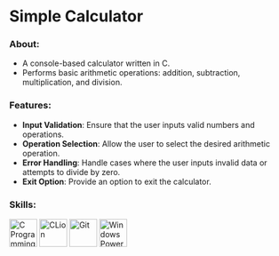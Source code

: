 # Simple Calculator

### About:
- A console-based calculator written in C.
- Performs basic arithmetic operations: addition, subtraction, multiplication, and division.

### Features:
- **Input Validation**: Ensure that the user inputs valid numbers and operations.
- **Operation Selection**: Allow the user to select the desired arithmetic operation.
- **Error Handling**: Handle cases where the user inputs invalid data or attempts to divide by zero.
- **Exit Option**: Provide an option to exit the calculator.

### Skills:
<img src="https://raw.githubusercontent.com/isocpp/logos/master/cpp_logo.png" alt="C Programming" height="50"/> <img src="https://static-00.iconduck.com/assets.00/clion-icon-512x512-tvyolucv.png" alt="CLion" width="50"/> <img src="https://upload.wikimedia.org/wikipedia/commons/thumb/3/3f/Git_icon.svg/2048px-Git_icon.svg.png" alt="Git" height="50"/> <img src="https://upload.wikimedia.org/wikipedia/commons/2/2f/PowerShell_5.0_icon.png" alt="Windows Powershell" height="50"/>
